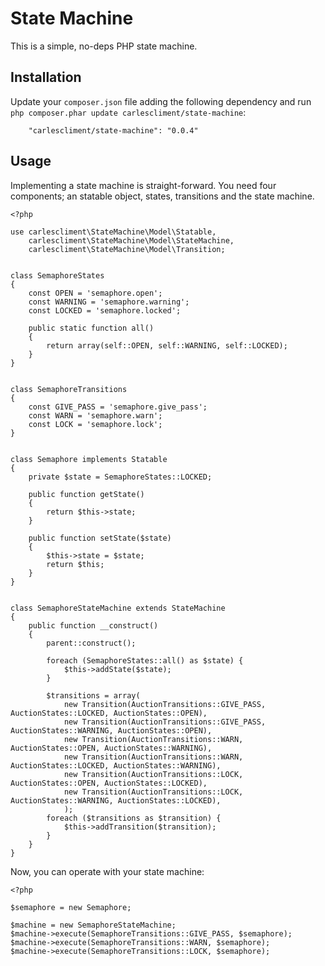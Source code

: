 State Machine
=============

This is a simple, no-deps PHP state machine.

## Installation

Update your `composer.json` file adding the following dependency and run `php composer.phar update carlescliment/state-machine`:

        "carlescliment/state-machine": "0.0.4"

## Usage

Implementing a state machine is straight-forward. You need four components; an statable object, states, transitions and the state machine.


    <?php

    use carlescliment\StateMachine\Model\Statable,
        carlescliment\StateMachine\Model\StateMachine,
        carlescliment\StateMachine\Model\Transition;


    class SemaphoreStates
    {
        const OPEN = 'semaphore.open';
        const WARNING = 'semaphore.warning';
        const LOCKED = 'semaphore.locked';

        public static function all()
        {
            return array(self::OPEN, self::WARNING, self::LOCKED);
        }
    }


    class SemaphoreTransitions
    {
        const GIVE_PASS = 'semaphore.give_pass';
        const WARN = 'semaphore.warn';
        const LOCK = 'semaphore.lock';
    }


    class Semaphore implements Statable
    {
        private $state = SemaphoreStates::LOCKED;

        public function getState()
        {
            return $this->state;
        }

        public function setState($state)
        {
            $this->state = $state;
            return $this;
        }
    }


    class SemaphoreStateMachine extends StateMachine
    {
        public function __construct()
        {
            parent::construct();

            foreach (SemaphoreStates::all() as $state) {
                $this->addState($state);
            }

            $transitions = array(
                new Transition(AuctionTransitions::GIVE_PASS, AuctionStates::LOCKED, AuctionStates::OPEN),
                new Transition(AuctionTransitions::GIVE_PASS, AuctionStates::WARNING, AuctionStates::OPEN),
                new Transition(AuctionTransitions::WARN, AuctionStates::OPEN, AuctionStates::WARNING),
                new Transition(AuctionTransitions::WARN, AuctionStates::LOCKED, AuctionStates::WARNING),
                new Transition(AuctionTransitions::LOCK, AuctionStates::OPEN, AuctionStates::LOCKED),
                new Transition(AuctionTransitions::LOCK, AuctionStates::WARNING, AuctionStates::LOCKED),
                );
            foreach ($transitions as $transition) {
                $this->addTransition($transition);
            }
        }
    }

Now, you can operate with your state machine:

    <?php

    $semaphore = new Semaphore;

    $machine = new SemaphoreStateMachine;
    $machine->execute(SemaphoreTransitions::GIVE_PASS, $semaphore);
    $machine->execute(SemaphoreTransitions::WARN, $semaphore);
    $machine->execute(SemaphoreTransitions::LOCK, $semaphore);


